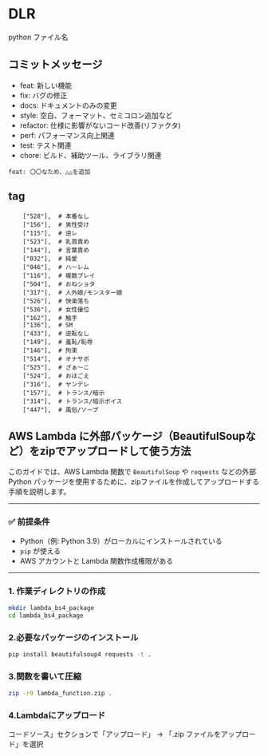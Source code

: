 # DLR
python ファイル名

## コミットメッセージ
- feat: 新しい機能
- fix: バグの修正
- docs: ドキュメントのみの変更
- style: 空白、フォーマット、セミコロン追加など
- refactor: 仕様に影響がないコード改善(リファクタ)
- perf: パフォーマンス向上関連
- test: テスト関連
- chore: ビルド、補助ツール、ライブラリ関連

```
feat: 〇〇なため、△△を追加
```

## tag
        ["528"],  # 本番なし
        ["156"],  # 男性受け
        ["115"],  # 逆レ
        ["523"],  # 乳首責め
        ["144"],  # 言葉責め
        ["032"],  # 純愛
        ["046"],  # ハーレム
        ["116"],  # 複数プレイ
        ["504"],  # おねショタ
        ["317"],  # 人外娘/モンスター娘
        ["526"],  # 快楽落ち
        ["536"],  # 女性優位
        ["162"],  # 触手
        ["136"],  # SM
        ["433"],  # 逆転なし
        ["149"],  # 羞恥/恥辱
        ["146"],  # 拘束
        ["514"],  # オナサポ
        ["525"],  # ざぁ〜こ
        ["524"],  # おほごえ
        ["316"],  # ヤンデレ
        ["157"],  # トランス/暗示
        ["314"],  # トランス/暗示ボイス
        ["447"],  # 風俗/ソープ

## AWS Lambda に外部パッケージ（BeautifulSoupなど）をzipでアップロードして使う方法

このガイドでは、AWS Lambda 関数で `BeautifulSoup` や `requests` などの外部 Python パッケージを使用するために、zipファイルを作成してアップロードする手順を説明します。

---

### ✅ 前提条件

- Python（例: Python 3.9）がローカルにインストールされている
- `pip` が使える
- AWS アカウントと Lambda 関数作成権限がある

---

### 1. 作業ディレクトリの作成

```bash
mkdir lambda_bs4_package
cd lambda_bs4_package
```

### 2.必要なパッケージのインストール
```bash
pip install beautifulsoup4 requests -t .
```

### 3.関数を書いて圧縮
```bash
zip -r9 lambda_function.zip .
```

### 4.Lambdaにアップロード
コードソース」セクションで「アップロード」 → 「.zip ファイルをアップロード」を選択
